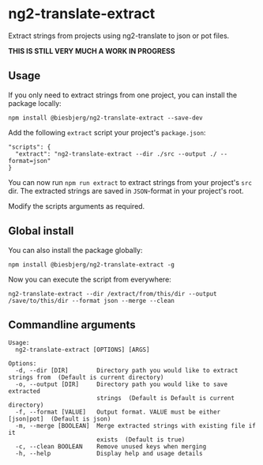 # ng2-translate-extract
Extract strings from projects using ng2-translate to json or pot files.

**THIS IS STILL VERY MUCH A WORK IN PROGRESS**

## Usage
If you only need to extract strings from one project, you can install the package locally:

`npm install @biesbjerg/ng2-translate-extract --save-dev`

Add the following `extract` script your project's `package.json`:
```
"scripts": {
  "extract": "ng2-translate-extract --dir ./src --output ./ --format=json"
}
```
You can now run `npm run extract` to extract strings from your project's `src` dir. The extracted strings are saved in `JSON`-format in your project's root.

Modify the scripts arguments as required.

## Global install
You can also install the package globally:

`npm install @biesbjerg/ng2-translate-extract -g`

Now you can execute the script from everywhere:

`ng2-translate-extract --dir /extract/from/this/dir --output /save/to/this/dir --format json --merge --clean`
## Commandline arguments
```
Usage:
  ng2-translate-extract [OPTIONS] [ARGS]

Options:
  -d, --dir [DIR]        Directory path you would like to extract strings from  (Default is current directory)
  -o, --output [DIR]     Directory path you would like to save extracted
                         strings  (Default is Default is current directory)
  -f, --format [VALUE]   Output format. VALUE must be either [json|pot]  (Default is json)
  -m, --merge [BOOLEAN]  Merge extracted strings with existing file if it
                         exists  (Default is true)
  -c, --clean BOOLEAN    Remove unused keys when merging
  -h, --help             Display help and usage details
```
